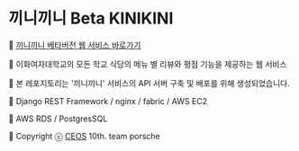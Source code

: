 # 끼니끼니 Beta KINIKINI

🍚 [끼니끼니 베타버전 웹 서비스 바로가기](https://kinikini.kr/)

🍜 이화여자대학교의 모든 학교 식당의 메뉴 별 리뷰와 평점 기능을 제공하는 웹 서비스 

🍛 본 레포지토리는 '끼니끼니' 서비스의 API 서버 구축 및 배포를 위해 생성되었습니다.
  
🍔 Django REST Framework / nginx / fabric / AWS EC2 

🍕 AWS RDS / PostgresSQL

🥓 Copyright ⓒ [CEOS](http://ceos.or.kr/) 10th. team porsche
